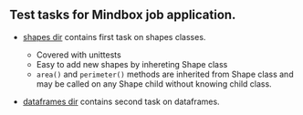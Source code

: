 ## Test tasks for Mindbox job application.

* [shapes dir](./dataframes_task/) contains first task on shapes classes.
    - Covered with unittests
    - Easy to add new shapes by inhereting Shape class
    - `area()` and `perimeter()` methods are inherited from Shape class and may be called on any Shape child without knowing child class.

* [dataframes dir](./dataframes_task/) contains second task on dataframes.